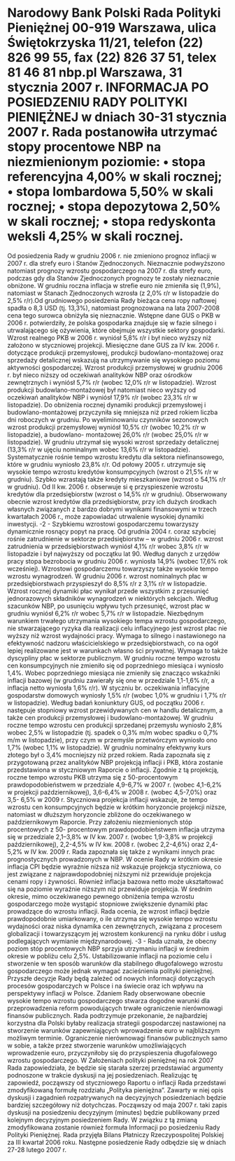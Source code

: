 Narodowy Bank Polski
Rada Polityki Pieniężnej
00-919 Warszawa, ulica Świętokrzyska 11/21, telefon (22) 826 99 55, fax (22) 826 37 51,
telex 81 46 81 nbp.pl
Warszawa, 31 stycznia 2007 r.
INFORMACJA PO POSIEDZENIU RADY POLITYKI PIENIĘŻNEJ
w dniach 30-31 stycznia 2007 r.
Rada postanowiła utrzymać stopy procentowe NBP na niezmienionym poziomie:
• stopa referencyjna 4,00% w skali rocznej;
• stopa lombardowa 5,50% w skali rocznej;
• stopa depozytowa 2,50% w skali rocznej;
• stopa redyskonta weksli 4,25% w skali rocznej.
==================================================================
Od posiedzenia Rady w grudniu 2006 r. nie zmieniono prognoz inflacji w 2007 r. dla strefy
euro i Stanów Zjednoczonych. Nieznacznie podwyższono natomiast prognozy wzrostu
gospodarczego na 2007 r. dla strefy euro, podczas gdy dla Stanów Zjednoczonych prognozy te
zostały nieznacznie obniżone. W grudniu roczna inflacja w strefie euro nie zmieniła się (1,9%),
natomiast w Stanach Zjednoczonych wzrosła (z 2,0% r/r w listopadzie do 2,5% r/r).Od
grudniowego posiedzenia Rady bieżąca cena ropy naftowej spadła o 8,3 USD (tj. 13,3%), natomiast
prognozowana na lata 2007-2008 cena tego surowca obniżyła się nieznacznie.
Wstępne dane GUS o PKB w 2006 r. potwierdziły, że polska gospodarka znajduje się w
fazie silnego i utrwalającego się ożywienia, które obejmuje wszystkie sektory gospodarki. Wzrost
realnego PKB w 2006 r. wyniósł 5,8% r/r i był nieco wyższy niż założono w styczniowej projekcji.
Miesięczne dane GUS za IV kw. 2006 r. dotyczące produkcji przemysłowej, produkcji
budowlano-montażowej oraz sprzedaży detalicznej wskazują na utrzymywanie się wysokiego
poziomu aktywności gospodarczej. Wzrost produkcji przemysłowej w grudniu 2006 r. był nieco
niższy od oczekiwań analityków NBP oraz ośrodków zewnętrznych i wyniósł 5,7% r/r (wobec
12,0% r/r w listopadzie). Wzrost produkcji budowlano-montażowej był natomiast nieco wyższy od
oczekiwań analityków NBP i wyniósł 17,9% r/r (wobec 23,3% r/r w listopadzie). Do obniżenia
rocznej dynamiki produkcji przemysłowej i budowlano-montażowej przyczyniła się mniejsza niż
przed rokiem liczba dni roboczych w grudniu. Po wyeliminowaniu czynników sezonowych wzrost
produkcji przemysłowej wyniósł 10,5% r/r (wobec 10,2% r/r w listopadzie), a budowlano-
montażowej 26,0% r/r (wobec 25,0% r/r w listopadzie). W grudniu utrzymał się wysoki wzrost
sprzedaży detalicznej (13,3% r/r w ujęciu nominalnym wobec 13,6% r/r w listopadzie).
Systematycznie rośnie tempo wzrostu kredytu dla sektora niefinansowego, które w grudniu
wyniosło 23,8% r/r. Od połowy 2005 r. utrzymuje się wysokie tempo wzrostu kredytów
konsumpcyjnych (wzrost o 21,5% r/r w grudniu). Szybko wzrastają także kredyty mieszkaniowe
(wzrost o 54,1% r/r w grudniu). Od II kw. 2006 r. obserwuje si
ę przyspieszenie wzrostu kredytów
dla przedsiębiorstw (wzrost o 14,5% r/r w grudniu). Obserwowany obecnie wzrost kredytów dla
przedsiębiorstw, przy ich dużych środkach własnych związanych z bardzo dobrymi wynikami
finansowymi w trzech kwartałach 2006 r., może zapowiadać utrwalenie wysokiej dynamiki
inwestycji.
-2 -
Szybkiemu wzrostowi gospodarczemu towarzyszy dynamicznie rosnący popyt na pracę. Od
grudnia 2004 r. coraz szybciej rośnie zatrudnienie w sektorze przedsiębiorstw – w grudniu 2006 r.
wzrost zatrudnienia w przedsiębiorstwach wyniósł 4,1% r/r wobec 3,8% r/r w listopadzie i był
najwyższy od początku lat 90. Według danych z urzędów pracy stopa bezrobocia w grudniu 2006 r.
wyniosła 14,9% (wobec 17,6% rok wcześniej).
Wzrostowi gospodarczemu towarzyszy także wysokie tempo wzrostu wynagrodzeń. W
grudniu 2006 r. wzrost nominalnych płac w przedsiębiorstwach przyspieszył do 8,5% r/r z 3,1% r/r
w listopadzie. Wzrost rocznej dynamiki płac wynikał przede wszystkim z przesunięć
jednorazowych składników wynagrodzeń w niektórych sekcjach. Według szacunków NBP, po
usunięciu wpływu tych przesunięć, wzrost płac w grudniu wyniósł 6,2% r/r wobec 5,7% r/r w
listopadzie. Niezbędnym warunkiem trwałego utrzymania wysokiego tempa wzrostu
gospodarczego, nie stwarzającego ryzyka dla realizacji celu inflacyjnego jest wzrost płac nie
wyższy niż wzrost wydajności pracy. Wymaga to silnego i nastawionego na efektywność nadzoru
właścicielskiego w przedsiębiorstwach, co na ogół lepiej realizowane jest w warunkach własno
ści
prywatnej. Wymaga to także dyscypliny płac w sektorze publicznym.
W grudniu roczne tempo wzrostu cen konsumpcyjnych nie zmieniło się od poprzedniego
miesiąca i wyniosło 1,4%. Wobec poprzedniego miesiąca nie zmieniły się znacząco wskaźniki
inflacji bazowej (w grudniu zawierały się one w przedziale 1,1-1,6% r/r, a inflacja netto wyniosła
1,6% r/r). W styczniu br. oczekiwania inflacyjne gospodarstw domowych wyniosły 1,5% r/r (wobec
1,0% w grudniu i 1,7% r/r w listopadzie). Według badań koniunktury GUS, od początku 2006 r.
następuje stopniowy wzrost przewidywanych cen w handlu detalicznym, a także cen produkcji
przemysłowej i budowlano-montażowej.
W grudniu roczne tempo wzrostu cen produkcji sprzedanej przemysłu wyniosło 2,8% wobec
2,5% w listopadzie (tj. spadek o 0,3% m/m wobec spadku o 0,7% m/m w listopadzie), przy czym w
przemyśle przetwórczym wyniosło ono 1,7% (wobec 1,1% w listopadzie). W grudniu nominalny
efektywny kurs złotego był o 3,4% mocniejszy niż przed rokiem.
Rada zapoznała się z przygotowaną przez analityków NBP projekcją inflacji i PKB, która
zostanie przedstawiona w styczniowym Raporcie o inflacji. Zgodnie z tą projekcją, roczne tempo
wzrostu PKB utrzyma się z 50-procentowym prawdopodobieństwem w przedziale 4,9-6,7% w 2007
r. (wobec 4,1-6,2% w projekcji październikowej), 3,6-6,4% w 2008 r. (wobec 4,5-7,0%) oraz 3,5-
6,5% w 2009 r.
Styczniowa projekcja inflacji wskazuje, że tempo wzrostu cen konsumpcyjnych będzie w
krótkim horyzoncie projekcji niższe, natomiast w dłuższym horyzoncie zbliżone do oczekiwanego
w październikowym Raporcie. Przy założeniu niezmienionych stóp procentowych z 50-
procentowym prawdopodobieństwem inflacja utrzyma się w przedziale 2,1–3,8% w IV kw. 2007 r.
(wobec 1,9-3,8% w projekcji październikowej), 2,2-4,5% w IV kw. 2008 r. (wobec 2,2-4,6%) oraz
2,4-5,2% w IV kw. 2009 r.
Rada zapoznała się także z wynikami innych prac prognostycznych prowadzonych w NBP.
W ocenie Rady w krótkim okresie inflacja CPI będzie wyraźnie niższa niż wskazuje
projekcja styczniowa, co jest związane z najprawdopodobniej niższymi niż przewiduje
projekcja cenami ropy i żywności. Również inflacja bazowa netto może ukształtować się na
poziomie wyraźnie niższym niż przewiduje projekcja.
W średnim okresie, mimo oczekiwanego pewnego obniżenia tempa wzrostu
gospodarczego może wystąpić stopniowe zwiększenie dynamiki płac prowadzące do wzrostu
inflacji. Rada ocenia, że wzrost inflacji będzie prawdopodobnie umiarkowany, o ile utrzyma
się wysokie tempo wzrostu wydajności oraz niska dynamika cen zewnętrznych, związana z
procesem globalizacji i towarzyszącym jej wzrostem konkurencji na rynku dóbr i usług
podlegających wymianie międzynarodowej.
-3 -
Rada uznała, że obecny poziom stóp procentowych NBP sprzyja utrzymaniu inflacji w
średnim okresie w pobliżu celu 2,5%. Ustabilizowanie inflacji na poziomie celu i stworzenie w
ten sposób warunków dla stabilnego długofalowego wzrostu gospodarczego może jednak
wymagać zacieśnienia polityki pieniężnej. Przyszłe decyzje Rady będą zależeć od nowych
informacji dotyczących procesów gospodarczych w Polsce i na świecie oraz ich wpływu na
perspektywy inflacji w Polsce.
Zdaniem Rady obserwowane obecnie wysokie tempo wzrostu gospodarczego stwarza
dogodne warunki dla przeprowadzenia reform powodujących trwałe ograniczenie nierównowagi
finansów publicznych. Rada podtrzymuje przekonanie, że najbardziej korzystna dla Polski byłaby
realizacja strategii gospodarczej nastawionej na stworzenie warunków zapewniających
wprowadzenie euro w najbliższym możliwym terminie. Ograniczenie nierównowagi finansów
publicznych samo w sobie, a także przez stworzenie warunków umożliwiających wprowadzenie
euro, przyczyniłoby się do przyspieszenia długofalowego wzrostu gospodarczego.
W Założeniach polityki pieniężnej na rok 2007 Rada zapowiedziała, że będzie się starała
szerzej przedstawiać argumenty podnoszone w trakcie dyskusji na jej posiedzeniach. Realizując tę
zapowiedź, począwszy od styczniowego Raportu o inflacji Rada przedstawi zmodyfikowaną
formułę rozdziału „Polityka pieniężna”. Zawarty w niej opis dyskusji i zagadnień rozpatrywanych
na decyzyjnych posiedzeniach będzie bardziej szczegółowy niż dotychczas. Począwszy od maja
2007 r. taki zapis dyskusji na posiedzeniu decyzyjnym (minutes) będzie publikowany przed
kolejnym decyzyjnym posiedzeniem Rady. W związku z tą zmianą zmodyfikowana zostanie
również formuła Informacji po posiedzeniu Rady Polityki Pieniężnej.
Rada przyjęła Bilans Płatniczy Rzeczypospolitej Polskiej za III kwartał 2006 roku.
Następne posiedzenie Rady odbędzie się w dniach 27-28 lutego 2007 r.

